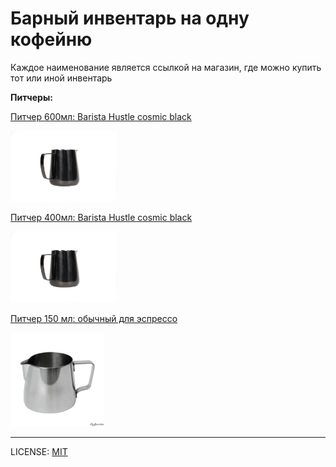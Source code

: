 # Барный инвентарь на одну кофейню

Каждое наименование является ссылкой на магазин, где можно купить тот или иной инвентарь

**Питчеры:**

[Питчер 600мл: Barista Hustle cosmic black](http://cocarcoffee.com/product/precision-milk-pitcher/)

<img src="./Barista_hustle.png" width="170"/>

[Питчер 400мл: Barista Hustle cosmic black](http://cocarcoffee.com/product/precision_milk_pitcher_cosmic_black/)

<img src="./Barista_hustle.png" width="170"/>

[Питчер 150 мл: обычный для эспрессо](https://xn----7sbac0b0bhdkke.xn--p1ai/products/molochnik150)

<img src="./pitcher150.jpg" width="150"/>

----

LICENSE: [MIT](./license.md)









